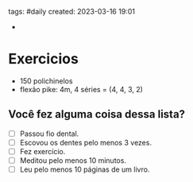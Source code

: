 tags: #daily 
created: 2023-03-16 19:01

- 

# Exercicios
- 150 polichinelos
- flexão pike: 4m, 4 séries = (4, 4, 3, 2)

## Você fez alguma coisa dessa lista?
- [ ] Passou fio dental.
- [ ] Escovou os dentes pelo menos 3 vezes.
- [ ] Fez exercício.
- [ ] Meditou pelo menos 10 minutos.
- [ ] Leu pelo menos 10 páginas de um livro.